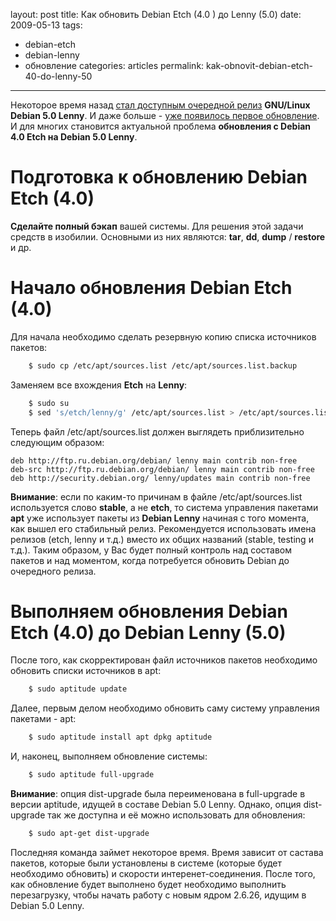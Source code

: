 layout: post
title: Как обновить Debian Etch (4.0 ) до Lenny (5.0)
date: 2009-05-13
tags:
- debian-etch
- debian-lenny
- обновление
categories: articles
permalink: kak-obnovit-debian-etch-40-do-lenny-50

---

Некоторое время назад [стал доступным очередной релиз](http://debian.org/News/2009/20090214 "Новость о новом релизе Debian 5.0 Lenny")  **GNU/Linux Debian 5.0 Lenny**. И даже больше - [уже появилось первое обновление](http://debian.org/News/2009/20090411 "Новость о первом обновлении Debian 5.0 Lenny"). И для многих становится актуальной проблема **обновления с Debian 4.0 Etch на Debian 5.0 Lenny**. 

<!-- more -->

Подготовка к обновлению Debian Etch (4.0)
=========================================

**Сделайте полный бэкап** вашей системы. Для решения этой задачи средств в изобилии. Основными из них являются: **tar**, **dd**, **dump** / **restore** и др.

Начало обновления Debian Etch (4.0)
===================================

Для начала необходимо сделать резервную копию списка источников пакетов:

``` bash
    $ sudo cp /etc/apt/sources.list /etc/apt/sources.list.backup
```
Заменяем все вхождения **Etch** на **Lenny**:

``` bash
    $ sudo su
    $ sed 's/etch/lenny/g' /etc/apt/sources.list > /etc/apt/sources.list.tmp && mv /etc/apt/sources.list.tmp /etc/apt/sources.list  
```
Теперь файл /etc/apt/sources.list должен выглядеть приблизительно следующим образом:

    deb http://ftp.ru.debian.org/debian/ lenny main contrib non-free
    deb-src http://ftp.ru.debian.org/debian/ lenny main contrib non-free
    deb http://security.debian.org/ lenny/updates main contrib non-free

**Внимание**: если по каким-то причинам в файле /etc/apt/sources.list используется слово **stable**, а не **etch**, то система управления пакетами **apt** уже использует пакеты из **Debian Lenny** начиная с того момента, как вышел его стабильный релиз. 
Рекомендуется использовать имена релизов (etch, lenny и т.д.) вместо их общих названий (stable, testing и т.д.). Таким образом, у Вас будет полный контроль над составом пакетов и над моментом, когда потребуется обновить Debian до очередного релиза.

Выполняем обновления Debian Etch (4.0) до Debian Lenny (5.0)
============================================================

После того, как скорректирован файл источников пакетов необходимо обновить списки источников в apt:

``` bash
    $ sudo aptitude update
```
Далее, первым делом необходимо обновить саму систему управления пакетами - apt:

``` bash
    $ sudo aptitude install apt dpkg aptitude
```
И, наконец, выполняем обновление системы:

``` bash
    $ sudo aptitude full-upgrade 
```
**Внимание**: опция dist-upgrade была переименована в full-upgrade в версии aptitude, идущей в составе Debian 5.0 Lenny. Однако, опция dist-upgrade так же доступна и её можно использовать для обновления:

``` bash
    $ sudo apt-get dist-upgrade
```
Последняя команда займет некоторое время. Время зависит от састава пакетов, которые были установлены в системе (которые будет необходимо обновить) и скорости интеренет-соединения. После того, как обновление будет выполнено будет необходимо выполнить перезагрузку, чтобы начать работу с новым ядром 2.6.26, идущим в Debian 5.0 Lenny.
